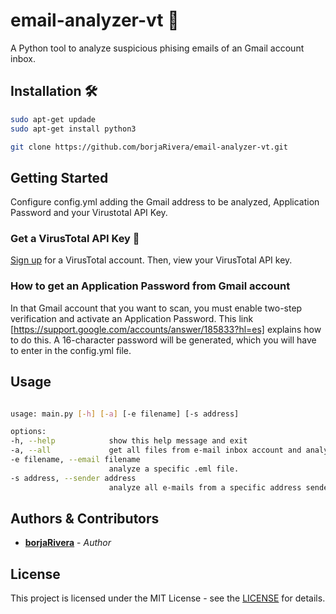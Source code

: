 # email-analyzer-vt :email:

A Python tool to analyze suspicious phising emails of an Gmail account inbox.


## Installation 🛠

```bash
sudo apt-get updade
sudo apt-get install python3

git clone https://github.com/borjaRivera/email-analyzer-vt.git
```




## Getting Started
Configure config.yml adding the Gmail address to be analyzed, Application Password and your Virustotal API Key.

### Get a VirusTotal API Key 🔑
[Sign up](https://www.virustotal.com/gui/join-us) for a VirusTotal account. Then, view your VirusTotal API key.

### How to get an Application Password from Gmail account
In that Gmail account that you want to scan, you must enable two-step verification and activate an Application Password. This link [https://support.google.com/accounts/answer/185833?hl=es] explains how to do this. A 16-character password will be generated, which you will have to enter in the config.yml file.


## Usage

```bash

usage: main.py [-h] [-a] [-e filename] [-s address]

options:
-h, --help            show this help message and exit
-a, --all             get all files from e-mail inbox account and analyze them.
-e filename, --email filename
                      analyze a specific .eml file.
-s address, --sender address
                      analyze all e-mails from a specific address sender.

```

## Authors & Contributors

* [**borjaRivera**](https://github.com/borjaRivera) - *Author*


## License
This project is licensed under the MIT License - see the [LICENSE](LICENSE) for details.
